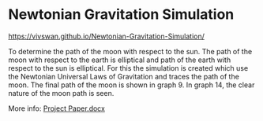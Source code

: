 # Newtonian Gravitation Simulation
https://vivswan.github.io/Newtonian-Gravitation-Simulation/

To determine the path of the moon with respect to the sun. The path of the moon with respect to the earth is elliptical and path of the earth with respect to the sun is elliptical. For this the simulation is created which use the Newtonian Universal Laws of Gravitation and traces the path of the moon. The final path of the moon is shown in graph 9. In graph 14, the clear nature of the moon path is seen.  

More info: [Project Paper.docx](/Project%20Paper.docx)
